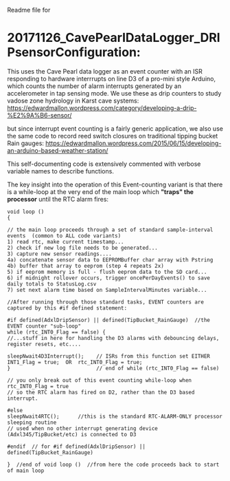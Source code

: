 Readme file for 
# 20171126_CavePearlDataLogger_DRIPsensorConfiguration:

This uses the Cave Pearl data logger as an event counter with an ISR responding to hardware interrrupts
on line D3 of a pro-mini style Arduino, which counts the number of alarm interrupts generated by 
an accelerometer in tap sensing mode. We use these as drip counters to study vadose zone hydrology 
in Karst cave systems:
https://edwardmallon.wordpress.com/category/developing-a-drip-%E2%9A%B6-sensor/

but since interrupt event counting is a fairly generic application, we also use the same code to 
record reed switch closures on traditional tipping bucket Rain gauges:
https://edwardmallon.wordpress.com/2015/06/15/developing-an-arduino-based-weather-station/ 

This self-documenting code is extensively commented with verbose variable names to describe functions.

The key insight into the operation of this Event-counting variant is that there is a while-loop 
at the very end of the main loop which **"traps" the processor** until the RTC alarm fires:

```
void loop ()
{

// the main loop proceeds through a set of standard sample-interval events  (common to ALL code variants)
1) read rtc, make current timestamp...
2) check if new log file needs to be generated...
3) capture new sensor readings....
4a) concatenate sensor data to EEPROMBuffer char array with Pstring
4b) buffer that array to eeprom (step 4 repeats 2x)
5) if eeprom memory is full - flush eeprom data to the SD card...
6) if midnight rollover occurs, trigger oncePerDayEvents() to save daily totals to StatusLog.csv 
7) set next alarm time based on SampleIntervalMinutes variable...

//After running through those standard tasks, EVENT counters are captured by this #if defined statement:

#if defined(AdxlDripSensor) || defined(TipBucket_RainGauge)  //the EVENT counter "sub-loop"
while (rtc_INT0_Flag == false) { 
//...stuff in here for handling the D3 alarms with debouncing delays, register resets, etc....

sleepNwait4D3Interrupt();    // ISRs from this function set EITHER INT1_Flag = true;  OR  rtc_INT0_Flag = true;
}                            // end of while (rtc_INT0_Flag == false)

// you only break out of this event counting while-loop when rtc_INT0_Flag = true 
// so the RTC alarm has fired on D2, rather than the D3 based interrupt. 

#else
sleepNwait4RTC();      //this is the standard RTC-ALARM-ONLY processor sleeping routine
// used when no other interrupt generating device (Adxl345/TipBucket/etc) is connected to D3

#endif  // for #if defined(AdxlDripSensor) || defined(TipBucket_RainGauge)

}  //end of void loop ()  //from here the code proceeds back to start of main loop
```

